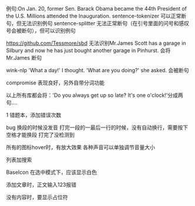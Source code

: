 例句:On Jan. 20, former Sen. Barack Obama became the 44th President of the U.S. Millions attended the Inauguration.
sentence-tokenizer
    可以正常断句，但无法识别例句
sentence-splitter
    无法正常断句（在引号里面的问号和感叹号会被断句），但可以识别例句

https://github.com/Tessmore/sbd
    无法识别Mr.James Scott has a garage in Silbury and now he has just bought another garage in Pinhurst. 
    会将Mr.James 断句

wink-nlp
    'What a day!' I thought.
    'What are you doing?' she asked.
    会被断句

compromise
    表现良好，另外自带分词功能

以上所有库都会将：'Do you always get up so late? It's one o'clock!'分成两句....


1 错题本，添加错误次数

bug
换段的时候没发音
打完一段的一最后一行的时候，没有自动换行，需要按下空格才能换段
打完了没检测到

所有的图标hover时，有放大效果
各种声音可以单独调节音量大小

列表加搜索

BaseIcon 在选中模式下，应该显示白色

添加文章时，正文输入123报错

没有内容时，要显示占位符